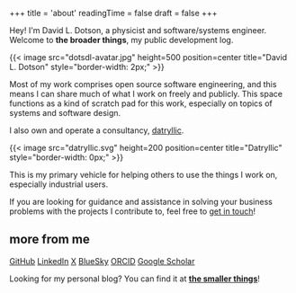 +++
title = 'about'
readingTime = false
draft = false
+++

Hey! I'm David L. Dotson, a physicist and software/systems engineer.
Welcome to **the broader things**, my public development log.

{{< image src="dotsdl-avatar.jpg" height=500 position=center title="David L. Dotson" style="border-width: 2px;" >}}

Most of my work comprises open source software engineering, and this means I can share much of what I work on freely and publicly.
This space functions as a kind of scratch pad for this work, especially on topics of systems and software design. 

I also own and operate a consultancy, [datryllic](https://datryllic.com/).

{{< image src="datryllic.svg" height=200 position=center title="Datryllic" style="border-width: 0px;" >}}

This is my primary vehicle for helping others to use the things I work on, especially industrial users.

If you are looking for guidance and assistance in solving your business problems with the projects I contribute to, feel free to [get in touch](https://datryllic.com/contact/)!

## more from me

[GitHub](https://github.com/dotsdl)
[LinkedIn](https://www.linkedin.com/in/dotsdl/)
[ X](//x.com/dotsdl)
[BlueSky](https://bsky.app/profile/dotsdl.bsky.social)
[ORCID](https://orcid.org/0000-0001-5879-2942)
[Google Scholar](https://scholar.google.com/citations?user=tN3FOxgAAAAJ)

Looking for my personal blog?
You can find it at [**the smaller things**](https://smallerthings.org/)!
